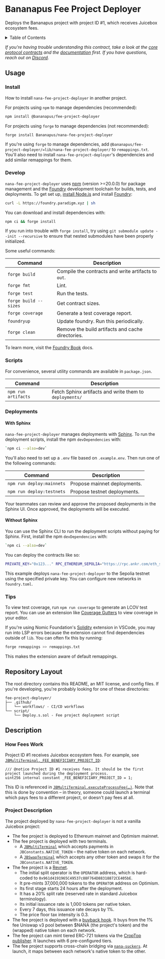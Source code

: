 # Bananapus Fee Project Deployer

Deploys the Bananapus project with project ID #1, which receives Juicebox ecosystem fees.

<details>
  <summary>Table of Contents</summary>
  <ol>
    <li><a href="#usage">Usage</a></li>
  <ul>
    <li><a href="#install">Install</a></li>
    <li><a href="#develop">Develop</a></li>
    <li><a href="#scripts">Scripts</a></li>
    <li><a href="#deployments">Deployments</a></li>
    <ul>
      <li><a href="#with-sphinx">With Sphinx</a></li>
      <li><a href="#without-sphinx">Without Sphinx</a></li>
      </ul>
    <li><a href="#tips">Tips</a></li>
    </ul>
    <li><a href="#repository-layout">Repository Layout</a></li>
    <li><a href="#description">Description</a></li>
  <ul>
    <li><a href="#how-fees-work">How Fees Work</a></li>
    <li><a href="#project-description">Project Description</a></li>
    </ul>
  </ul>
  </ol>
</details>

_If you're having trouble understanding this contract, take a look at the [core protocol contracts](https://github.com/Bananapus/nana-core) and the [documentation](https://docs.juicebox.money/) first. If you have questions, reach out on [Discord](https://discord.com/invite/ErQYmth4dS)._

## Usage

### Install

How to install `nana-fee-project-deployer` in another project.

For projects using `npm` to manage dependencies (recommended):

```bash
npm install @bananapus/fee-project-deployer
```

For projects using `forge` to manage dependencies (not recommended):

```bash
forge install Bananapus/nana-fee-project-deployer
```

If you're using `forge` to manage dependencies, add `@bananapus/fee-project-deployer/=lib/nana-fee-project-deployer/` to `remappings.txt`. You'll also need to install `nana-fee-project-deployer`'s dependencies and add similar remappings for them.

### Develop

`nana-fee-project-deployer` uses [npm](https://www.npmjs.com/) (version >=20.0.0) for package management and the [Foundry](https://github.com/foundry-rs/foundry) development toolchain for builds, tests, and deployments. To get set up, [install Node.js](https://nodejs.org/en/download) and install [Foundry](https://github.com/foundry-rs/foundry):

```bash
curl -L https://foundry.paradigm.xyz | sh
```

You can download and install dependencies with:

```bash
npm ci && forge install
```

If you run into trouble with `forge install`, try using `git submodule update --init --recursive` to ensure that nested submodules have been properly initialized.

Some useful commands:

| Command               | Description                                         |
| --------------------- | --------------------------------------------------- |
| `forge build`         | Compile the contracts and write artifacts to `out`. |
| `forge fmt`           | Lint.                                               |
| `forge test`          | Run the tests.                                      |
| `forge build --sizes` | Get contract sizes.                                 |
| `forge coverage`      | Generate a test coverage report.                    |
| `foundryup`           | Update foundry. Run this periodically.              |
| `forge clean`         | Remove the build artifacts and cache directories.   |

To learn more, visit the [Foundry Book](https://book.getfoundry.sh/) docs.

### Scripts

For convenience, several utility commands are available in `package.json`.

| Command             | Description                                             |
| ------------------- | ------------------------------------------------------- |
| `npm run artifacts` | Fetch Sphinx artifacts and write them to `deployments/` |

### Deployments

#### With Sphinx

`nana-fee-project-deployer` manages deployments with [Sphinx](https://www.sphinx.dev). To run the deployment scripts, install the npm `devDependencies` with:

```bash
`npm ci --also=dev`
```

You'll also need to set up a `.env` file based on `.example.env`. Then run one of the following commands:

| Command                   | Description                  |
| ------------------------- | ---------------------------- |
| `npm run deploy:mainnets` | Propose mainnet deployments. |
| `npm run deploy:testnets` | Propose testnet deployments. |

Your teammates can review and approve the proposed deployments in the Sphinx UI. Once approved, the deployments will be executed.

#### Without Sphinx

You can use the Sphinx CLI to run the deployment scripts without paying for Sphinx. First, install the npm `devDependencies` with:

```bash
`npm ci --also=dev`
```

You can deploy the contracts like so:

```bash
PRIVATE_KEY="0x123..." RPC_ETHEREUM_SEPOLIA="https://rpc.ankr.com/eth_sepolia" npx sphinx deploy script/Deploy.s.sol --network ethereum_sepolia
```

This example deploys `nana-fee-project-deployer` to the Sepolia testnet using the specified private key. You can configure new networks in `foundry.toml`.

### Tips

To view test coverage, run `npm run coverage` to generate an LCOV test report. You can use an extension like [Coverage Gutters](https://marketplace.visualstudio.com/items?itemName=ryanluker.vscode-coverage-gutters) to view coverage in your editor.

If you're using Nomic Foundation's [Solidity](https://marketplace.visualstudio.com/items?itemName=NomicFoundation.hardhat-solidity) extension in VSCode, you may run into LSP errors because the extension cannot find dependencies outside of `lib`. You can often fix this by running:

```bash
forge remappings >> remappings.txt
```

This makes the extension aware of default remappings.

## Repository Layout

The root directory contains this README, an MIT license, and config files. If you're developing, you're probably looking for one of these directories:

```
fee-project-deployer/
├── .github/
│   └── workflows/ - CI/CD workflows
└── script/
    └── Deploy.s.sol - Fee project deployment script
```

## Description

### How Fees Work

Project ID #1 receives Juicebox ecosystem fees. For example, see [`JBMultiTerminal._FEE_BENEFICIARY_PROJECT_ID`](https://github.com/Bananapus/nana-core/blob/main/src/JBMultiTerminal.sol#L86):

```solidity
/// @notice Project ID #1 receives fees. It should be the first project launched during the deployment process.
uint256 internal constant _FEE_BENEFICIARY_PROJECT_ID = 1;
```

This ID is referenced in [`JBMultiTerminal.executeProcessFee(…)`](https://github.com/Bananapus/nana-core/blob/main/src/JBMultiTerminal.sol#L576). Note that this is done by convention – in theory, someone could launch a terminal which pays fees to a different project, or doesn't pay fees at all.

### Project Description

The project deployed by `nana-fee-project-deployer` is not a vanilla Juicebox project:

- The fee project is deployed to Ethereum mainnet and Optimism mainnet.
- The fee project is deployed with two terminals.
    - A [`JBMultiTerminal`](https://github.com/Bananapus/nana-core/blob/main/src/JBMultiTerminal.sol) which accepts payments in `JBConstants.NATIVE_TOKEN` – the native token on each network.
    - A [`JBSwapTerminal`](https://github.com/Bananapus/nana-swap-terminal/blob/main/src/JBSwapTerminal.sol) which accepts any other token and swaps it for the `JBConstants.NATIVE_TOKEN`.
- The fee project is a [Revnet](https://github.com/rev-net/revnet-core).
    - The initial split operator is the `OPERATOR` address, which is hard-coded to `0x961d4191965C49537c88F764D88318872CE405bE`.
    - It pre-mints 37,000,000 tokens to the `OPERATOR` address on Optimism.
    - Its first stage starts 24 hours after the deployment.
    - It has a 20% split rate (reserved rate in standard Juicebox terminology).
    - Its initial issuance rate is 1,000 tokens per native token.
    - Every 7 days, this issuance rate decays by 1%.
    - The price floor tax intensity is 0.3.
- The fee project is deployed with a [buyback hook](https://github.com/Bananapus/nana-buyback-hook). It buys from the 1% fee Uniswap v3 pool between $NANA (the project's token) and the (wrapped) native token on each network.
- The fee project can mint tiered ERC-721 tokens via the [CropTop publisher](https://github.com/rev-net/revnet-core/blob/main/src/REVCroptopDeployer.sol). It launches with 6 pre-configured tiers.
- The fee project supports cross-chain bridging via [`nana-suckers`](https://github.com/Bananapus/nana-suckers). At launch, it maps between each network's native token to the other.
    
